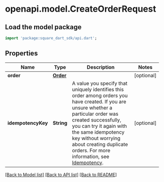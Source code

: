 # openapi.model.CreateOrderRequest

## Load the model package
```dart
import 'package:square_dart_sdk/api.dart';
```

## Properties
Name | Type | Description | Notes
------------ | ------------- | ------------- | -------------
**order** | [**Order**](Order.md) |  | [optional] 
**idempotencyKey** | **String** | A value you specify that uniquely identifies this order among orders you have created.  If you are unsure whether a particular order was created successfully, you can try it again with the same idempotency key without worrying about creating duplicate orders.  For more information, see [Idempotency](https://developer.squareup.com/docs/build-basics/common-api-patterns/idempotency). | [optional] 

[[Back to Model list]](../README.md#documentation-for-models) [[Back to API list]](../README.md#documentation-for-api-endpoints) [[Back to README]](../README.md)



